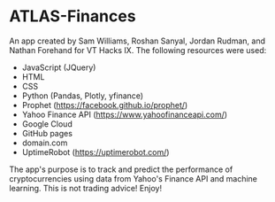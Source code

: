 # ATLAS-Finances

An app created by Sam Williams, Roshan Sanyal, Jordan Rudman, and Nathan Forehand for VT Hacks IX. The following resources were used:

- JavaScript (JQuery)
- HTML
- CSS
- Python (Pandas, Plotly, yfinance)
- Prophet (https://facebook.github.io/prophet/)
- Yahoo Finance API (https://www.yahoofinanceapi.com/)
- Google Cloud
- GitHub pages
- domain.com
- UptimeRobot (https://uptimerobot.com/)

The app's purpose is to track and predict the performance of cryptocurrencies using data from Yahoo's Finance API and machine learning. This is not trading advice! Enjoy!
